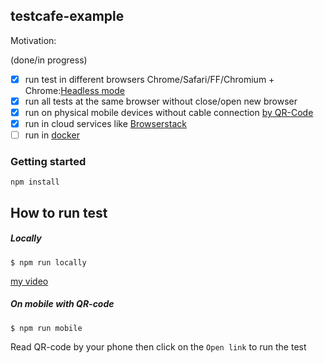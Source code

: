 ## testcafe-example

Motivation:

(done/in progress)

- [x] run test in different browsers Chrome/Safari/FF/Chromium + Chrome:[Headless mode](https://devexpress.github.io/testcafe/documentation/using-testcafe/common-concepts/browsers/testing-in-headless-mode.html)
- [x] run all tests at the same browser without close/open new browser
- [x] run on physical mobile devices without cable connection [by QR-Code](https://devexpress.github.io/testcafe/documentation/recipes/test-on-remote-computers-and-mobile-devices.html#run-tests-on-a-mobile-device)
- [x] run in cloud services like [Browserstack](https://devexpress.github.io/testcafe/documentation/using-testcafe/common-concepts/browsers/browser-support.html#browsers-in-cloud-testing-services)
- [ ] run in [docker](https://devexpress.github.io/testcafe/documentation/continuous-integration/gitlab.html#option-1---use-testcafe-docker-image)

### Getting started
`npm install`

## How to run test
##### Locally 
`$ npm run locally`

[my video](https://monosnap.com/file/N0y3NgnhkCI6LRlMjxe5zP9NNLIJ2Q#)

##### On mobile with QR-code
`$ npm run mobile`

Read QR-code by your phone then click on the `Open link` to run the test
